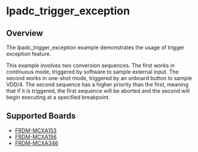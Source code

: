 # lpadc_trigger_exception

## Overview
The lpadc_trigger_exception example demonstrates the usage of trigger exception feature.

This example involves two conversion sequences. The first works in continuous mode, triggered by software to sample
external input. The second works in one-shot mode, triggered by an onboard button to sample VDD/4. The second sequence
has a higher priority than the first, meaning that if it is triggered, the first sequence will be aborted and the
second will begin executing at a specified breakpoint.

## Supported Boards
- [FRDM-MCXA153](../../../_boards/frdmmcxa153/driver_examples/lpadc/trigger_exception/example_board_readme.md)
- [FRDM-MCXA156](../../../_boards/frdmmcxa156/driver_examples/lpadc/trigger_exception/example_board_readme.md)
- [FRDM-MCXA346](../../../_boards/frdmmcxa346/driver_examples/lpadc/trigger_exception/example_board_readme.md)
